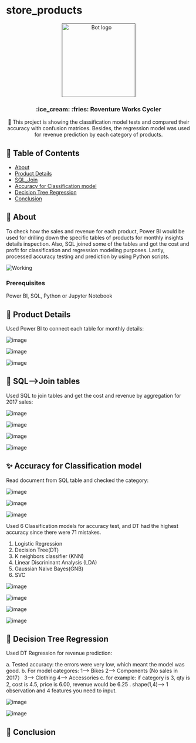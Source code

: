 # store_products

<p align="center">
  <a href="" rel="noopener">
 <img width=200px height=200px src="https://i.imgur.com/FxL5qM0.jpg" alt="Bot logo"></a>
</p>

<h3 align="center">:ice_cream: :fries:   Roventure Works Cycler</h3>


<p align="center"> 🤖 This project is showing the classification model tests and compared their accuracy with confusion matrices. Besides,  the regression model was used for revenue prediction by each category of products.
    <br> 
</p>

## 📝 Table of Contents
+ [About](#about)
+ [Product Details](#product_details)
+ [SQL_Join](#join)
+ [Accuracy for Classification model](#classification_model)
+ [Decision Tree Regression ](#dt_regression)
+ [Conclusion](#conclusion)


## 🧐 About <a name = "about"></a>
To check how the sales and revenue for each product, Power BI would be used for drilling down the specific tables of products for monthly insights details inspection. 
Also, SQL joined some of the tables and got the cost and profit for classification and regression modeling purposes. 
Lastly, processed accuracy testing and prediction by using Python scripts.

![Working](https://media.giphy.com/media/20NLMBm0BkUOwNljwv/giphy.gif)


### Prerequisites

Power BI, SQL, Python or Jupyter Notebook


## 💭 Product Details <a name = "product_details"></a>

Used Power BI to connect each table for monthly details:

![image](https://github.com/YingHu1234/store_products/blob/master/img/BI1.PNG)

![image](https://github.com/YingHu1234/store_products/blob/master/img/BI2.PNG)

![image](https://github.com/YingHu1234/store_products/blob/master/img/BI3.PNG)

## 🎈 SQL-->Join tables <a name = "join"></a>

Used SQL to join tables and get the cost and revenue by aggregation for 2017 sales:

![image](https://github.com/YingHu1234/store_products/blob/master/img/SQL1.PNG)

![image](https://github.com/YingHu1234/store_products/blob/master/img/SQL2.PNG)

![image](https://github.com/YingHu1234/store_products/blob/master/img/SQL3.PNG)

![image](https://github.com/YingHu1234/store_products/blob/master/img/SQL4.PNG)


## ✨ Accuracy for Classification model <a name = "classification_model"></a>

Read document from SQL table and checked the category:


![image](https://github.com/YingHu1234/store_products/blob/master/img/1.PNG)


![image](https://github.com/YingHu1234/store_products/blob/master/img/2.PNG)


![image](https://github.com/YingHu1234/store_products/blob/master/img/3.PNG)


Used 6 Classification models for accuracy test, and DT had the highest accuracy since there were 71 mistakes. 

1. Logistic Regression
2. Decision Tree(DT)
3. K neighbors classifier (KNN)
4. Linear Discrininant Analysis (LDA)
5. Gaussian Naive Bayes(GNB)
6. SVC

![image](https://github.com/YingHu1234/store_products/blob/master/img/4.PNG)

![image](https://github.com/YingHu1234/store_products/blob/master/img/5.PNG)

![image](https://github.com/YingHu1234/store_products/blob/master/img/6.PNG)

![image](https://github.com/YingHu1234/store_products/blob/master/img/7.PNG)



## 🚀 Decision Tree Regression <a name = "dt_regression"></a>

Used DT Regression for revenue prediction:

a. Tested accuracy: the errors were very low, which meant the model was good.
b. For model categores: 
    1--> Bikes
    2--> Components (No sales in 2017）
    3--> Clothing
    4--> Accessories
c. for example: if category is 3, qty is 2, cost is 4.5, price is 6.00, revenue would be 6.25 . shape(1,4)--> 1 observation and 4 features you need to input. 

![image](https://github.com/YingHu1234/store_products/blob/master/img/DTR2.PNG)

![image](https://github.com/YingHu1234/store_products/blob/master/img/DTR3.PNG)




## 🎉 Conclusion <a name = "Conclusion"></a>

